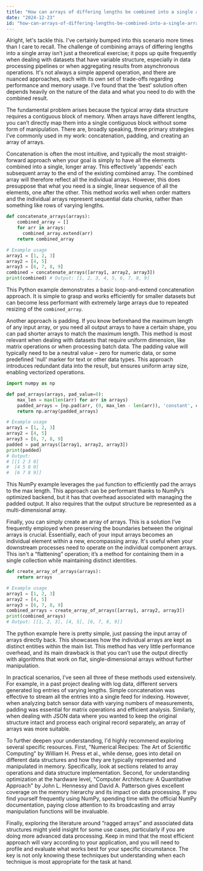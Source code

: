 ```yaml
---
title: "How can arrays of differing lengths be combined into a single array?"
date: "2024-12-23"
id: "how-can-arrays-of-differing-lengths-be-combined-into-a-single-array"
---
```


Alright, let's tackle this. I've certainly bumped into this scenario more times than I care to recall. The challenge of combining arrays of differing lengths into a single array isn’t just a theoretical exercise; it pops up quite frequently when dealing with datasets that have variable structure, especially in data processing pipelines or when aggregating results from asynchronous operations. It's not always a simple append operation, and there are nuanced approaches, each with its own set of trade-offs regarding performance and memory usage. I’ve found that the ‘best’ solution often depends heavily on the nature of the data and what you need to do with the combined result.

The fundamental problem arises because the typical array data structure requires a contiguous block of memory. When arrays have different lengths, you can’t directly map them into a single contiguous block without some form of manipulation. There are, broadly speaking, three primary strategies I’ve commonly used in my work: concatenation, padding, and creating an array of arrays.

Concatenation is often the most intuitive, and typically the most straight-forward approach when your goal is simply to have all the elements combined into a single, longer array. This effectively 'appends' each subsequent array to the end of the existing combined array. The combined array will therefore reflect all the individual arrays. However, this does presuppose that what you need is a single, linear sequence of all the elements, one after the other. This method works well when order matters and the individual arrays represent sequential data chunks, rather than something like rows of varying lengths.

```python
def concatenate_arrays(arrays):
    combined_array = []
    for arr in arrays:
      combined_array.extend(arr)
    return combined_array

# Example usage
array1 = [1, 2, 3]
array2 = [4, 5]
array3 = [6, 7, 8, 9]
combined = concatenate_arrays([array1, array2, array3])
print(combined) # Output: [1, 2, 3, 4, 5, 6, 7, 8, 9]
```

This Python example demonstrates a basic loop-and-extend concatenation approach. It is simple to grasp and works efficiently for smaller datasets but can become less performant with extremely large arrays due to repeated resizing of the `combined_array`.

Another approach is padding. If you know beforehand the maximum length of any input array, or you need all output arrays to have a certain shape, you can pad shorter arrays to match the maximum length. This method is most relevant when dealing with datasets that require uniform dimension, like matrix operations or when processing batch data. The padding value will typically need to be a neutral value – zero for numeric data, or some predefined 'null' marker for text or other data types. This approach introduces redundant data into the result, but ensures uniform array size, enabling vectorized operations.

```python
import numpy as np

def pad_arrays(arrays, pad_value=0):
    max_len = max(len(arr) for arr in arrays)
    padded_arrays = [np.pad(arr, (0, max_len - len(arr)), 'constant', constant_values=pad_value) for arr in arrays]
    return np.array(padded_arrays)

# Example usage
array1 = [1, 2, 3]
array2 = [4, 5]
array3 = [6, 7, 8, 9]
padded = pad_arrays([array1, array2, array3])
print(padded)
# Output:
# [[1 2 3 0]
#  [4 5 0 0]
#  [6 7 8 9]]
```

This NumPy example leverages the `pad` function to efficiently pad the arrays to the max length. This approach can be performant thanks to NumPy’s optimized backend, but it has that overhead associated with managing the padded output. It also requires that the output structure be represented as a multi-dimensional array.

Finally, you can simply create an array of arrays. This is a solution I’ve frequently employed when preserving the boundaries between the original arrays is crucial. Essentially, each of your input arrays becomes an individual element within a new, encompassing array. It's useful when your downstream processes need to operate on the individual component arrays. This isn't a “flattening” operation; it’s a method for containing them in a single collection while maintaining distinct identities.

```python
def create_array_of_arrays(arrays):
    return arrays

# Example usage
array1 = [1, 2, 3]
array2 = [4, 5]
array3 = [6, 7, 8, 9]
combined_arrays = create_array_of_arrays([array1, array2, array3])
print(combined_arrays)
# Output: [[1, 2, 3], [4, 5], [6, 7, 8, 9]]
```

The python example here is pretty simple, just passing the input array of arrays directly back. This showcases how the individual arrays are kept as distinct entities within the main list. This method has very little performance overhead, and its main drawback is that you can’t use the output directly with algorithms that work on flat, single-dimensional arrays without further manipulation.

In practical scenarios, I’ve seen all three of these methods used extensively. For example, in a past project dealing with log data, different servers generated log entries of varying lengths. Simple concatenation was effective to stream all the entries into a single feed for indexing. However, when analyzing batch sensor data with varying numbers of measurements, padding was essential for matrix operations and efficient analysis. Similarly, when dealing with JSON data where you wanted to keep the original structure intact and process each original record separately, an array of arrays was more suitable.

To further deepen your understanding, I'd highly recommend exploring several specific resources. First, "Numerical Recipes: The Art of Scientific Computing" by William H. Press et al., while dense, goes into detail on different data structures and how they are typically represented and manipulated in memory. Specifically, look at sections related to array operations and data structure implementation. Second, for understanding optimization at the hardware level, "Computer Architecture: A Quantitative Approach" by John L. Hennessy and David A. Patterson gives excellent coverage on the memory hierarchy and its impact on data processing. If you find yourself frequently using NumPy, spending time with the official NumPy documentation, paying close attention to its broadcasting and array manipulation functions will be invaluable.

Finally, exploring the literature around “ragged arrays” and associated data structures might yield insight for some use cases, particularly if you are doing more advanced data processing. Keep in mind that the most efficient approach will vary according to your application, and you will need to profile and evaluate what works best for your specific circumstance. The key is not only knowing these techniques but understanding when each technique is most appropriate for the task at hand.
